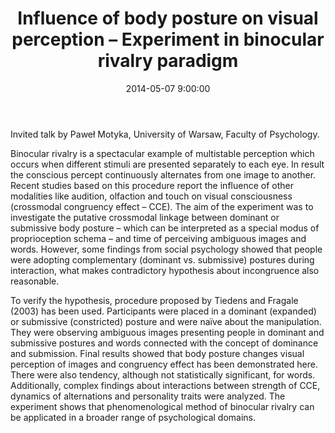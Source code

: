 ﻿---
layout: post
title:  "Influence of body posture on visual perception – Experiment in binocular rivalry paradigm"
date:   2014-05-07 9:00:00
image: /images/12.jpg
---

Invited talk by Paweł Motyka, University of Warsaw, Faculty of Psychology.

Binocular rivalry is a spectacular example of multistable perception which occurs when different stimuli are presented separately to each eye. In result the conscious percept continuously alternates from one image to another.  Recent studies based on this procedure  report the influence of other modalities like audition, olfaction and touch on visual consciousness (crossmodal congruency effect – CCE).  The aim of the experiment was to investigate the putative crossmodal linkage between dominant or submissive body posture – which can be interpreted as a special modus of proprioception schema – and time of perceiving ambiguous images and words. However, some findings from social psychology showed that people were adopting complementary (dominant vs. submissive) postures during interaction, what makes contradictory hypothesis about incongruence also reasonable.

To verify the hypothesis, procedure proposed by Tiedens and Fragale (2003) has been used. Participants were placed in a dominant (expanded) or submissive (constricted) posture and were naïve about the manipulation. They were observing ambiguous images presenting people in dominant and submissive postures and words connected with the concept of dominance and submission. Final results showed that body posture changes visual perception of images and congruency effect has been demonstrated here. There were also tendency, although not statistically significant, for words. Additionally, complex findings about interactions between strength of CCE, dynamics of alternations and personality traits were analyzed. The experiment shows that phenomenological method of binocular rivalry can be applicated in a broader range of psychological domains.
